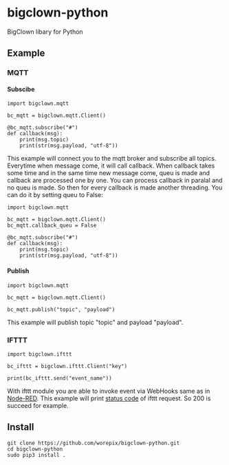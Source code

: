 # bigclown-python
BigClown libary for Python

## Example

### MQTT

#### Subscibe

```
import bigclown.mqtt

bc_mqtt = bigclown.mqtt.Client()

@bc_mqtt.subscribe("#")
def callback(msg):
    print(msg.topic)
    print(str(msg.payload, "utf-8"))
```

This example will connect you to the mqtt broker and subscribe all topics. Everytime when message come, it will call callback. When callback takes some time and in the same time new message come, queu is made and callback are processed one by one. You can process callback in paralal and no queu is made. So then for every callback is made another threading. You can do it by setting queu to False:

```
import bigclown.mqtt

bc_mqtt = bigclown.mqtt.Client()
bc_mqtt.callback_queu = False

@bc_mqtt.subscribe("#")
def callback(msg):
    print(msg.topic)
    print(str(msg.payload, "utf-8"))
```

#### Publish

```
import bigclown.mqtt

bc_mqtt = bigclown.mqtt.Client()

bc_mqtt.publish("topic", "payload")
```

This example will publish topic "topic" and payload "payload".

### IFTTT
```
import bigclown.ifttt

bc_ifttt = bigclown.ifttt.Client("key")

print(bc_ifttt.send("event_name"))

```

With ifttt module you are able to invoke event via WebHooks same as in [Node-RED](https://www.bigclown.com/doc/projects/radio-push-button/). This example will print [status code](https://www.restapitutorial.com/httpstatuscodes.html) of ifttt request. So 200 is succeed for example.

## Install

```
git clone https://github.com/worepix/bigclown-python.git
cd bigclown-python
sudo pip3 install .
```
